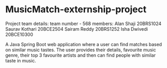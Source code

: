 # MusicMatch-externship-project

Project team details: 
team number - 568 
members: 
Alan Shaji 20BRS1024
Saurav Kothari 20BCE2504
Sairam Reddy 20BRS1252
Isha Dwivedi 20BCE10300

A Java Spring Boot web application where  a user can find matches based on similar music tastes. The user provides their details, favourite music genre, their top 3 favourite artists and then can find people with similar taste in music. 
